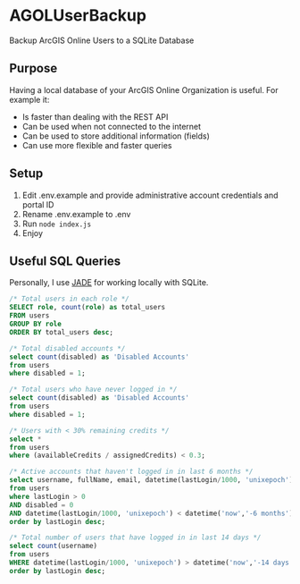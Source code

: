 # AGOLUserBackup

Backup ArcGIS Online Users to a SQLite Database

## Purpose

Having a local database of your ArcGIS Online Organization is useful.  For example it:

+ Is faster than dealing with the REST API
+ Can be used when not connected to the internet
+ Can be used to store additional information (fields)
+ Can use more flexible and faster queries

## Setup

1. Edit .env.example and provide administrative account credentials and portal ID
2. Rename .env.example to .env
3. Run `node index.js`
4. Enjoy

## Useful SQL Queries

Personally, I use [JADE](https://github.com/sunnygoyal/jade) for working locally with SQLite.  

```sql
/* Total users in each role */
SELECT role, count(role) as total_users
FROM users
GROUP BY role
ORDER BY total_users desc;

/* Total disabled accounts */
select count(disabled) as 'Disabled Accounts'
from users
where disabled = 1;

/* Total users who have never logged in */
select count(disabled) as 'Disabled Accounts'
from users
where disabled = 1;

/* Users with < 30% remaining credits */
select *
from users
where (availableCredits / assignedCredits) < 0.3;

/* Active accounts that haven't logged in in last 6 months */
select username, fullName, email, datetime(lastLogin/1000, 'unixepoch') as lastLogin
from users
where lastLogin > 0
AND disabled = 0
AND datetime(lastLogin/1000, 'unixepoch') < datetime('now','-6 months')
order by lastLogin desc;

/* Total number of users that have logged in in last 14 days */
select count(username)
from users
WHERE datetime(lastLogin/1000, 'unixepoch') > datetime('now','-14 days')
order by lastLogin desc;
```
